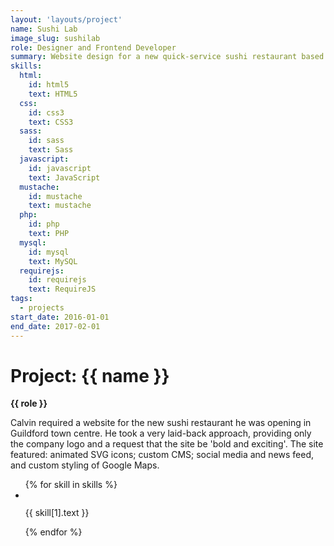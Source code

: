 ```yaml
---
layout: 'layouts/project'
name: Sushi Lab
image_slug: sushilab
role: Designer and Frontend Developer
summary: Website design for a new quick-service sushi restaurant based in Guildford.
skills:
  html:
    id: html5
    text: HTML5
  css:
    id: css3
    text: CSS3
  sass:
    id: sass
    text: Sass
  javascript:
    id: javascript
    text: JavaScript
  mustache:
    id: mustache
    text: mustache
  php:
    id: php
    text: PHP
  mysql:
    id: mysql
    text: MySQL
  requirejs:
    id: requirejs
    text: RequireJS
tags:
  - projects
start_date: 2016-01-01
end_date: 2017-02-01
---
```


# Project: {{ name }}

<strong>{{ role }}</strong>

Calvin required a website for the new sushi restaurant he was opening in Guildford town centre. He took a very laid-back approach, providing only the company logo and a request that the site be 'bold and exciting'. The site featured: animated SVG icons; custom CMS; social media and news feed, and custom styling of Google Maps.

<ul class="project__skill-list" aria-label="Uses the following technologies">
  {% for skill in skills %}
  <li class="project__skill-item">
    <img class="project__skill-icon" src="/assets/skill-icons/{{ skill[1].id }}.svg" alt="" role="presentation">
    <p class="project__skill-text">{{ skill[1].text }}</p>
  </li>
  {% endfor %}
</ul>

<div class="project-images">
  <img class="project-image project-image--multiple" src="/assets/project-images/sushilab.png" alt="" role="presentation">
  <img class="project-image project-image--multiple" src="/assets/project-images/sushilab2.png" alt="" role="presentation">
</div>
